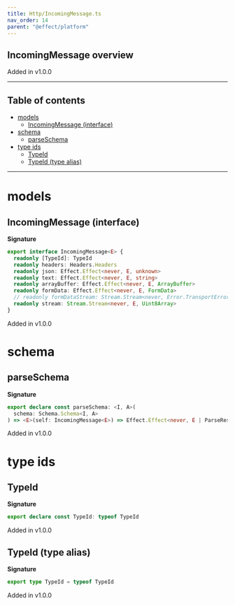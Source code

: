 ```yaml
---
title: Http/IncomingMessage.ts
nav_order: 14
parent: "@effect/platform"
---
```


## IncomingMessage overview

Added in v1.0.0

---

<h2 class="text-delta">Table of contents</h2>

- [models](#models)
  - [IncomingMessage (interface)](#incomingmessage-interface)
- [schema](#schema)
  - [parseSchema](#parseschema)
- [type ids](#type-ids)
  - [TypeId](#typeid)
  - [TypeId (type alias)](#typeid-type-alias)

---

# models

## IncomingMessage (interface)

**Signature**

```ts
export interface IncomingMessage<E> {
  readonly [TypeId]: TypeId
  readonly headers: Headers.Headers
  readonly json: Effect.Effect<never, E, unknown>
  readonly text: Effect.Effect<never, E, string>
  readonly arrayBuffer: Effect.Effect<never, E, ArrayBuffer>
  readonly formData: Effect.Effect<never, E, FormData>
  // readonly formDataStream: Stream.Stream<never, Error.TransportError, FormData.Part>
  readonly stream: Stream.Stream<never, E, Uint8Array>
}
```

Added in v1.0.0

# schema

## parseSchema

**Signature**

```ts
export declare const parseSchema: <I, A>(
  schema: Schema.Schema<I, A>
) => <E>(self: IncomingMessage<E>) => Effect.Effect<never, E | ParseResult.ParseError, A>
```

Added in v1.0.0

# type ids

## TypeId

**Signature**

```ts
export declare const TypeId: typeof TypeId
```

Added in v1.0.0

## TypeId (type alias)

**Signature**

```ts
export type TypeId = typeof TypeId
```

Added in v1.0.0

